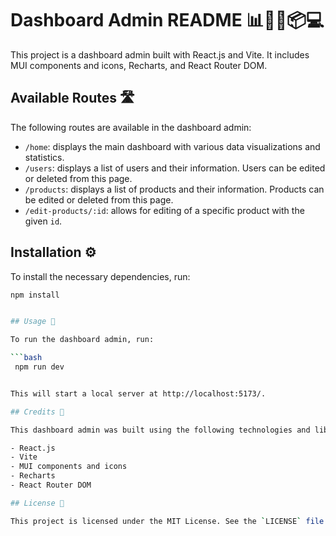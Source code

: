 # Dashboard Admin README 📊👨‍💼📦💻

This project is a dashboard admin built with React.js and Vite. It includes MUI components and icons, Recharts, and React Router DOM.

## Available Routes 🛣️

The following routes are available in the dashboard admin:

- `/home`: displays the main dashboard with various data visualizations and statistics.
- `/users`: displays a list of users and their information. Users can be edited or deleted from this page.
- `/products`: displays a list of products and their information. Products can be edited or deleted from this page.
- `/edit-products/:id`: allows for editing of a specific product with the given `id`.

## Installation ⚙️

To install the necessary dependencies, run:

````bash
npm install


## Usage 🚀

To run the dashboard admin, run:

```bash
 npm run dev


This will start a local server at http://localhost:5173/.

## Credits 🙏

This dashboard admin was built using the following technologies and libraries:

- React.js
- Vite
- MUI components and icons
- Recharts
- React Router DOM

## License 📜

This project is licensed under the MIT License. See the `LICENSE` file for details.
````
